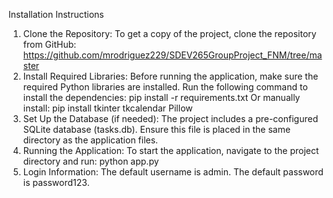 Installation Instructions
1. Clone the Repository:
To get a copy of the project, clone the repository from GitHub: https://github.com/mrodriguez229/SDEV265GroupProject_FNM/tree/master
2. Install Required Libraries:
Before running the application, make sure the required Python libraries are installed. Run the following command to install the dependencies:
pip install -r requirements.txt
Or manually install:
pip install tkinter tkcalendar Pillow
3. Set Up the Database (if needed):
The project includes a pre-configured SQLite database (tasks.db). Ensure this file is placed in the same directory as the application files.
4. Running the Application:
To start the application, navigate to the project directory and run:
python app.py
5. Login Information:
The default username is admin.
The default password is password123.
